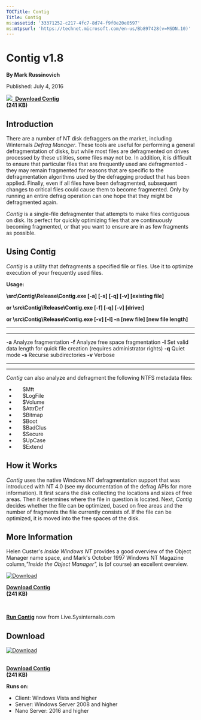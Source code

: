 ```yaml
--- 
TOCTitle: Contig
Title: Contig
ms:assetid: '33371252-c217-4fc7-8d74-f9f0e20e0597'
ms:mtpsurl: 'https://technet.microsoft.com/en-us/Bb897428(v=MSDN.10)'
---
```


Contig v1.8
===========

**By Mark Russinovich**

Published: July 4, 2016

[![](/media/landing/sysinternals/download_sm.png)
 **Download Contig**  
](https://download.sysinternals.com/files/contig.zip)**(241 KB)**


## Introduction

There are a number of NT disk defraggers on the market, including
Winternals *Defrag Manager*. These tools are useful for performing a
general defragmentation of disks, but while most files are defragmented
on drives processed by these utilities, some files may not be. In
addition, it is difficult to ensure that particular files that are
frequently used are defragmented - they may remain fragmented for
reasons that are specific to the defragmentation algorithms used by the
defragging product that has been applied. Finally, even if all files
have been defragmented, subsequent changes to critical files could cause
them to become fragmented. Only by running an entire defrag operation
can one hope that they might be defragmented again.

*Contig* is a single-file defragmenter that attempts to make files
contiguous on disk. Its perfect for quickly optimizing files that are
continuously becoming fragmented, or that you want to ensure are in as
few fragments as possible.  

## Using Contig

*Contig* is a utility that defragments a specified file or files. Use it
to optimize execution of your frequently used files.

**Usage:**

**\\src\\Contig\\Release\\Contig.exe \[-a\] \[-s\] \[-q\] \[-v\]
\[existing file\]**

**or \\src\\Contig\\Release\\Contig.exe \[-f\] \[-q\] \[-v\]
\[drive:\]**

**or \\src\\Contig\\Release\\Contig.exe \[-v\] \[-l\] -n \[new file\]
\[new file length\]**

 
-------- 
-------------------------------------------------------------------------------
  **-a**   Analyze fragmentation
  **-f**   Analyze free space fragmentation
  **-l**   Set valid data length for quick file creation (requires administrator rights)
  **-q**   Quiet mode
  **-s**   Recurse subdirectories
  **-v**   Verbose
 
-------- 
-------------------------------------------------------------------------------

  
*Contig* can also analyze and defragment the following NTFS metadata
files:

-        \$Mft
-        \$LogFile
-        \$Volume
-        \$AttrDef
-        \$Bitmap
-        \$Boot
-        \$BadClus
-        \$Secure
-        \$UpCase
-        \$Extend

## How it Works

*Contig* uses the native Windows NT defragmentation support that was
introduced with NT 4.0 (see my documentation of the defrag APIs for more
information). It first scans the disk collecting the locations and sizes
of free areas. Then it determines where the file in question is located.
Next, *Contig* decides whether the file can be optimized, based on free
areas and the number of fragments the file currently consists of. If the
file can be optimized, it is moved into the free spaces of the disk.  

## More Information

Helen Custer's *Inside Windows NT* provides a good overview of the
Object Manager name space, and Mark's October 1997 Windows NT Magazine
column,*"Inside the Object Manager",* is (of course) an excellent
overview.

  

[![Download](/media/landing/sysinternals/download_sm.png "Download")
](https://download.sysinternals.com/files/contig.zip)

[**Download Contig**  
](https://download.sysinternals.com/files/contig.zip)**(241 KB)**

 

[**Run Contig**](https://live.sysinternals.com/contig.exe) now from
Live.Sysinternals.com

  


<div>

<div class="RightAdRail">


## Download

[![Download](/media/landing/sysinternals/download_sm.png "Download")
](https://download.sysinternals.com/files/contig.zip)

[  
**Download
Contig**](https://download.sysinternals.com/files/contig.zip)  
**(241 KB)**

  
**Runs on:**

-   Client: Windows Vista and higher
-   Server: Windows Server 2008 and higher
-   Nano Server: 2016 and higher



